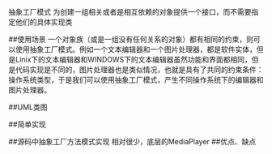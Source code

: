 抽象工厂模式
为创建一组相关或者是相互依赖的对象提供一个接口，而不需要指定他们的具体实现类

##使用场景
一个对象族（或是一组没有任何关系的对象）都有相同的约束，则可以使用抽象工厂模式。例如一个文本编辑器和一个图片处理器，都是软件实体，但是Linix下的文本编辑器和WINDOWS下的文本编辑器虽然功能和界面都相同，但是代码实现是不同的，图片处理器也是类似情况，也就是具有了共同的约束条件：操作系统类型，于是我们可以使用抽象工厂模式，产生不同操作系统下的编辑器和图片处理器。

##UML类图

##简单实现

##源码中抽象工厂方法模式实现
相对很少，底层的MediaPlayer
##优点、缺点
